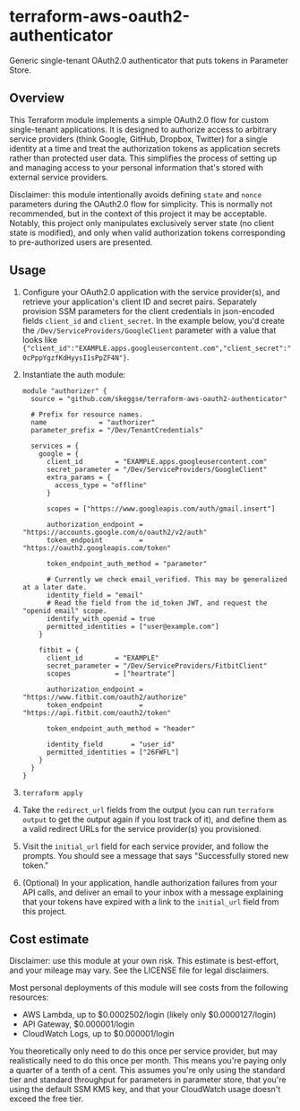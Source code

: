 terraform-aws-oauth2-authenticator
==================================

Generic single-tenant OAuth2.0 authenticator that puts tokens in Parameter
Store.

Overview
--------

This Terraform module implements a simple OAuth2.0 flow for custom single-tenant
applications. It is designed to authorize access to arbitrary service providers
(think Google, GitHub, Dropbox, Twitter) for a single identity at a time and
treat the authorization tokens as application secrets rather than protected user
data. This simplifies the process of setting up and managing access to your
personal information that's stored with external service providers.

Disclaimer: this module intentionally avoids defining `state` and `nonce`
parameters during the OAuth2.0 flow for simplicity. This is normally not
recommended, but in the context of this project it may be acceptable. Notably,
this project only manipulates exclusively server state (no client state is
modified), and only when valid authorization tokens corresponding to
pre-authorized users are presented.

Usage
-----

1. Configure your OAuth2.0 application with the service provider(s), and
   retrieve your application's client ID and secret pairs. Separately provision
   SSM parameters for the client credentials in json-encoded fields `client_id`
   and `client_secret`. In the example below, you'd create the
   `/Dev/ServiceProviders/GoogleClient` parameter with a value that looks like
   `{"client_id":"EXAMPLE.apps.googleusercontent.com","client_secret":"0cPppYgzfKdHyysI1sPpZF4N"}`.
2. Instantiate the auth module:

   ```hcl
   module "authorizer" {
     source = "github.com/skeggse/terraform-aws-oauth2-authenticator"

     # Prefix for resource names.
     name             = "authorizer"
     parameter_prefix = "/Dev/TenantCredentials"

     services = {
       google = {
         client_id        = "EXAMPLE.apps.googleusercontent.com"
         secret_parameter = "/Dev/ServiceProviders/GoogleClient"
         extra_params = {
           access_type = "offline"
         }

         scopes = ["https://www.googleapis.com/auth/gmail.insert"]

         authorization_endpoint = "https://accounts.google.com/o/oauth2/v2/auth"
         token_endpoint         = "https://oauth2.googleapis.com/token"

         token_endpoint_auth_method = "parameter"

         # Currently we check email_verified. This may be generalized at a later date.
         identity_field = "email"
         # Read the field from the id_token JWT, and request the "openid email" scope.
         identify_with_openid = true
         permitted_identities = ["user@example.com"]
       }

       fitbit = {
         client_id        = "EXAMPLE"
         secret_parameter = "/Dev/ServiceProviders/FitbitClient"
         scopes           = ["heartrate"]

         authorization_endpoint = "https://www.fitbit.com/oauth2/authorize"
         token_endpoint         = "https://api.fitbit.com/oauth2/token"

         token_endpoint_auth_method = "header"

         identity_field       = "user_id"
         permitted_identities = ["26FWFL"]
       }
     }
   }
   ```

3. `terraform apply`
4. Take the `redirect_url` fields from the output (you can run
   `terraform output` to get the output again if you lost track of it), and
   define them as a valid redirect URLs for the service provider(s) you
   provisioned.
5. Visit the `initial_url` field for each service provider, and follow the
   prompts. You should see a message that says "Successfully stored new token."
6. (Optional) In your application, handle authorization failures from your API
   calls, and deliver an email to your inbox with a message explaining that your
   tokens have expired with a link to the `initial_url` field from this project.

Cost estimate
-------------

Disclaimer: use this module at your own risk. This estimate is best-effort, and
your mileage may vary. See the LICENSE file for legal disclaimers.

Most personal deployments of this module will see costs from the following resources:

* AWS Lambda, up to $0.0002502/login (likely only $0.0000127/login)
* API Gateway, $0.000001/login
* CloudWatch Logs, up to $0.000001/login

You theoretically only need to do this once per service provider, but may
realistically need to do this once per month. This means you're paying only a
quarter of a tenth of a cent. This assumes you're only using the standard tier
and standard throughput for parameters in parameter store, that you're using the
default SSM KMS key, and that your CloudWatch usage doesn't exceed the free
tier.
